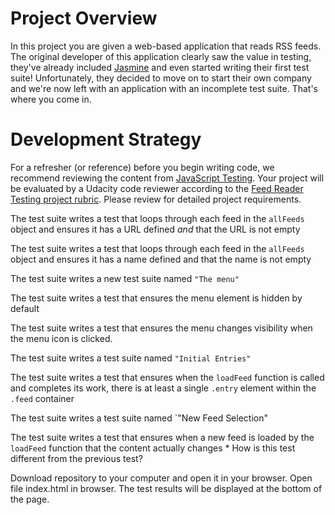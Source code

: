 # Project Overview

In this project you are given a web-based application that reads RSS feeds. The original developer of this application clearly saw the value in testing, they've already included [Jasmine](http://jasmine.github.io/) and even started writing their first test suite! Unfortunately, they decided to move on to start their own company and we're now left with an application with an incomplete test suite. That's where you come in.

# Development Strategy

For a refresher (or reference) before you begin writing code, we recommend reviewing the content from [JavaScript Testing](https://www.udacity.com/course/javascript-testing--ud549). Your project will be evaluated by a Udacity code reviewer according to the [Feed Reader Testing project rubric](https://review.udacity.com/#!/rubrics/18/view). Please review for detailed project requirements.


The test suite writes a test that loops through each feed in the `allFeeds` object and ensures it has a URL defined _and_ that the URL is not empty

The test suite writes a test that loops through each feed in the `allFeeds` object and ensures it has a name defined and that the name is not empty
    
The test suite writes a new test suite named `"The menu"`
  
The test suite writes a test that ensures the menu element is hidden by default
  
The test suite writes a test that ensures the menu changes visibility when the menu icon is clicked.
   
The test suite writes a test suite named `"Initial Entries"`
    
The test suite writes a test that ensures when the `loadFeed` function is called and completes its work, there is at least a single `.entry` element within the `.feed` container
  
The test suite writes a test suite named `"New Feed Selection"
   
The test suite writes a test that ensures when a new feed is loaded by the `loadFeed` function that the content actually changes
    * How is this test different from the previous test?

Download repository to your computer and open it in your browser. Open file index.html in browser. The test results will be displayed at the bottom of the page.
